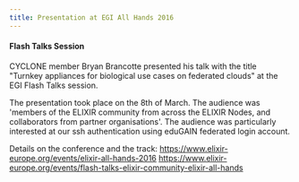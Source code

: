 ```yaml
---
title: Presentation at EGI All Hands 2016
---
```

#### Flash Talks Session

CYCLONE member Bryan Brancotte presented his talk with the title "Turnkey appliances for biological use cases on federated clouds" at the EGI Flash Talks session.

<!-- more -->

The presentation took place on the 8th of March. The audience was 'members of the ELIXIR community from across the ELIXIR Nodes, and collaborators from partner organisations'. The audience was particularly interested at our ssh authentication using eduGAIN federated login account.

Details on the conference and the track:
<https://www.elixir-europe.org/events/elixir-all-hands-2016>
<https://www.elixir-europe.org/events/flash-talks-elixir-community-elixir-all-hands>
